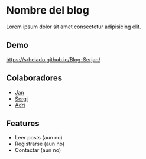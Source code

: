 # Nombre del blog

Lorem ipsum dolor sit amet consectetur adipisicing elit.


## Demo

https://srhelado.github.io/Blog-Serjan/
## Colaboradores

- [Jan](https://www.github.com/SrHelado)
- [Sergi](https://github.com/sergifernandezmEducem)
- [Adri](https://github.com/adriasancheza)
## Features

- Leer posts (aun no)
- Registrarse (aun no)
- Contactar (aun no)
